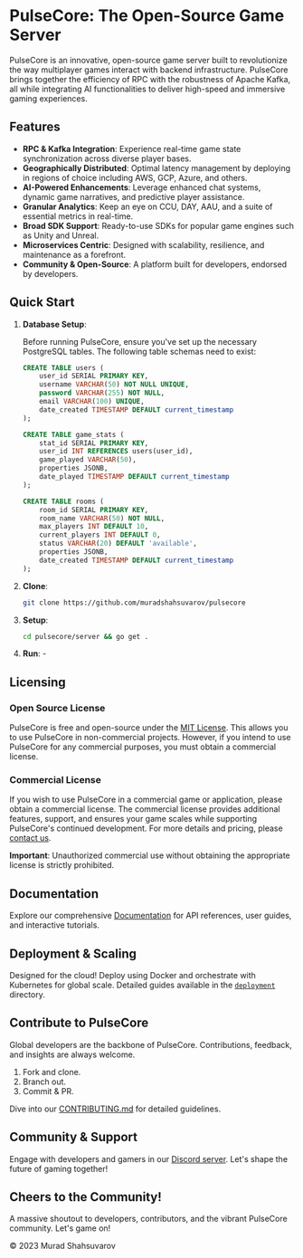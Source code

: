# PulseCore: The Open-Source Game Server

PulseCore is an innovative, open-source game server built to revolutionize the way multiplayer games interact with backend infrastructure. PulseCore brings together the efficiency of RPC with the robustness of Apache Kafka, all while integrating AI functionalities to deliver high-speed and immersive gaming experiences.

## Features

- **RPC & Kafka Integration**: Experience real-time game state synchronization across diverse player bases.
- **Geographically Distributed**: Optimal latency management by deploying in regions of choice including AWS, GCP, Azure, and others.
- **AI-Powered Enhancements**: Leverage enhanced chat systems, dynamic game narratives, and predictive player assistance.
- **Granular Analytics**: Keep an eye on CCU, DAY, AAU, and a suite of essential metrics in real-time.
- **Broad SDK Support**: Ready-to-use SDKs for popular game engines such as Unity and Unreal.
- **Microservices Centric**: Designed with scalability, resilience, and maintenance as a forefront.
- **Community & Open-Source**: A platform built for developers, endorsed by developers.

## Quick Start

1. **Database Setup**:
   
   Before running PulseCore, ensure you've set up the necessary PostgreSQL tables. The following table schemas need to exist:

   ```sql
   CREATE TABLE users (
       user_id SERIAL PRIMARY KEY,
       username VARCHAR(50) NOT NULL UNIQUE,
       password VARCHAR(255) NOT NULL,
       email VARCHAR(100) UNIQUE,
       date_created TIMESTAMP DEFAULT current_timestamp
   );

   CREATE TABLE game_stats (
       stat_id SERIAL PRIMARY KEY,
       user_id INT REFERENCES users(user_id),
       game_played VARCHAR(50),
       properties JSONB,
       date_played TIMESTAMP DEFAULT current_timestamp
   );

   CREATE TABLE rooms (
       room_id SERIAL PRIMARY KEY,
       room_name VARCHAR(50) NOT NULL,
       max_players INT DEFAULT 10,
       current_players INT DEFAULT 0,
       status VARCHAR(20) DEFAULT 'available',
       properties JSONB,
       date_created TIMESTAMP DEFAULT current_timestamp
   );
   ```

2. **Clone**:
   ```bash
   git clone https://github.com/muradshahsuvarov/pulsecore
   ```

3. **Setup**:
   ```bash
   cd pulsecore/server && go get .
   ```

4. **Run**: -

## Licensing

### Open Source License

PulseCore is free and open-source under the [MIT License](LICENSE). This allows you to use PulseCore in non-commercial projects. However, if you intend to use PulseCore for any commercial purposes, you must obtain a commercial license.

### Commercial License

If you wish to use PulseCore in a commercial game or application, please obtain a commercial license. The commercial license provides additional features, support, and ensures your game scales while supporting PulseCore's continued development. For more details and pricing, please [contact us](mailto:muradshahsuvarov@gmail.com).

**Important**: Unauthorized commercial use without obtaining the appropriate license is strictly prohibited.

## Documentation

Explore our comprehensive [Documentation](/docs) for API references, user guides, and interactive tutorials.

## Deployment & Scaling

Designed for the cloud! Deploy using Docker and orchestrate with Kubernetes for global scale. Detailed guides available in the [`deployment`](/deployment) directory.

## Contribute to PulseCore

Global developers are the backbone of PulseCore. Contributions, feedback, and insights are always welcome.

1. Fork and clone.
2. Branch out.
3. Commit & PR.

Dive into our [CONTRIBUTING.md](/community/CONTRIBUTING.md) for detailed guidelines.

## Community & Support

Engage with developers and gamers in our [Discord server](#). Let's shape the future of gaming together!

## Cheers to the Community!

A massive shoutout to developers, contributors, and the vibrant PulseCore community. Let's game on!

© 2023 Murad Shahsuvarov
